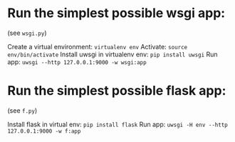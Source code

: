
# Run the simplest possible wsgi app:

(see `wsgi.py`)

Create a virtual environment: `virtualenv env`
Activate: `source env/bin/activate`
Install uwsgi in virtualenv env: `pip install uwsgi`
Run app: `uwsgi --http 127.0.0.1:9000 -w wsgi:app`


# Run the simplest possible flask app:

(see `f.py`)

Install flask in virtual env: `pip install flask`
Run app: `uwsgi -H env --http 127.0.0.1:9000 -w f:app`
